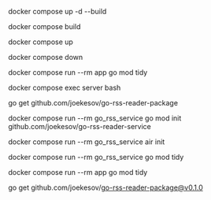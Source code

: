 docker compose up -d --build

docker compose build

docker compose up

docker compose down


docker compose run --rm app go mod tidy

docker compose exec server bash


go get github.com/joekesov/go-rss-reader-package

docker compose run --rm go_rss_service go mod init github.com/joekesov/go-rss-reader-service

docker compose run --rm go_rss_service air init



docker compose run --rm go_rss_service go mod tidy

docker compose run --rm app go mod tidy

go get github.com/joekesov/go-rss-reader-package@v0.1.0